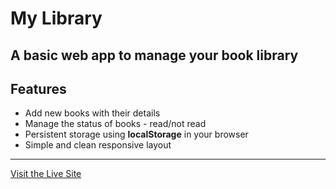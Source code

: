 # My Library

A basic web app to manage your book library
---
## Features

- Add new books with their details
- Manage the status of books - read/not read    
- Persistent storage using **localStorage** in your browser 
- Simple and clean responsive layout

---
[Visit the Live Site](https://pdk34.github.io/Library/)  
